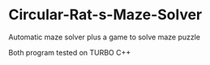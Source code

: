 # Circular-Rat-s-Maze-Solver
Automatic maze solver plus a game to solve maze puzzle

Both program tested on TURBO C++ 
